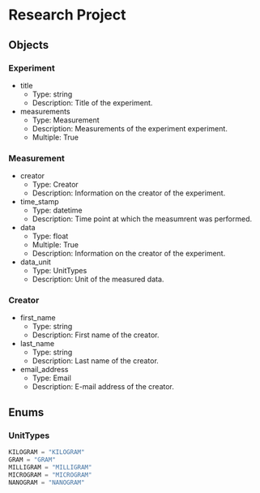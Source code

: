 # Research Project

## Objects

### Experiment

- title
    - Type: string
    - Description: Title of the experiment.
- measurements
    - Type: Measurement
    - Description: Measurements of the experiment experiment.
    - Multiple: True

### Measurement

- creator
    - Type: Creator
    - Description: Information on the creator of the experiment.
- time_stamp
    - Type: datetime
    - Description: Time point at which the measumrent was performed.
- data
    - Type: float
    - Multiple: True
    - Description: Information on the creator of the experiment.
- data_unit
    - Type: UnitTypes
    - Description: Unit of the measured data.

### Creator

- first_name
    - Type: string
    - Description: First name of the creator.
- last_name
    - Type: string
    - Description: Last name of the creator.
- email_address
    - Type: Email
    - Description: E-mail address of the creator.

## Enums

### UnitTypes

```python
KILOGRAM = "KILOGRAM"
GRAM = "GRAM"
MILLIGRAM = "MILLIGRAM"
MICROGRAM = "MICROGRAM"
NANOGRAM = "NANOGRAM"
```
